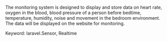 The monitoring system is designed to display and store data on heart rate, oxygen in the blood, blood pressure of a person before bedtime, temperature, humidity, noise and movement in the bedroom environment. The data will be displayed on the website for monitoring.

Keyword: laravel.Sensor, Realtime
